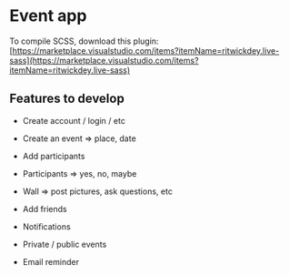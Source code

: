 # Event app

To compile SCSS, download this plugin: [https://marketplace.visualstudio.com/items?itemName=ritwickdey.live-sass](https://marketplace.visualstudio.com/items?itemName=ritwickdey.live-sass)

## Features to develop

-   Create account / login / etc
-   Create an event => place, date
-   Add participants
-   Participants => yes, no, maybe

-   Wall => post pictures, ask questions, etc
-   Add friends
-   Notifications
-   Private / public events
-   Email reminder
